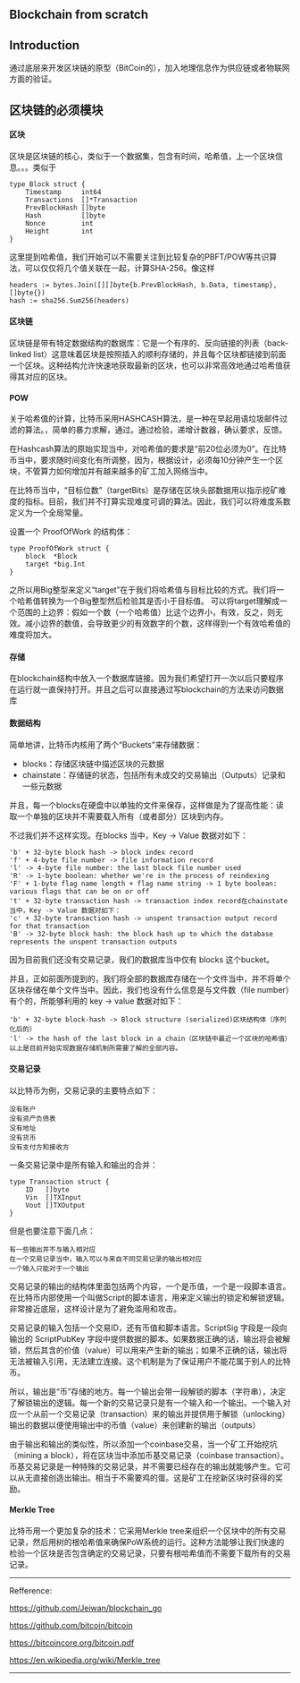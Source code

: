 Blockchain from scratch
---

## Introduction

通过底层来开发区块链的原型（BitCoin的），加入地理信息作为供应链或者物联网方面的验证。

## 区块链的必须模块

#### 区块

区块是区块链的核心，类似于一个数据集，包含有时间，哈希值，上一个区块信息。。。类似于

    type Block struct {
        Timestamp     int64
        Transactions  []*Transaction
        PrevBlockHash []byte
        Hash          []byte
        Nonce         int
        Height        int
    }

这里提到哈希值，我们开始可以不需要关注到比较复杂的PBFT/POW等共识算法，可以仅仅将几个值关联在一起，计算SHA-256。像这样

    headers := bytes.Join([][]byte{b.PrevBlockHash, b.Data, timestamp}, []byte{})
	hash := sha256.Sum256(headers)

#### 区块链
区块链是带有特定数据结构的数据库：它是一个有序的、反向链接的列表（back-linked list）这意味着区块是按照插入的顺利存储的，并且每个区块都链接到前面一个区块。这种结构允许快速地获取最新的区块，也可以非常高效地通过哈希值获得其对应的区块。

#### POW
关于哈希值的计算，比特币采用HASHCASH算法，是一种在早起用语垃圾邮件过滤的算法。，简单的暴力求解，通过。通过检验，递增计数器，确认要求，反馈。

在Hashcash算法的原始实现当中，对哈希值的要求是“前20位必须为0”。在比特币当中，要求随时间变化有所调整，因为，根据设计，必须每10分钟产生一个区块，不管算力如何增加并有越来越多的矿工加入网络当中。

在比特币当中，“目标位数”（targetBits）是存储在区块头部数据用以指示挖矿难度的指标。目前，我们并不打算实现难度可调的算法。因此，我们可以将难度系数定义为一个全局常量。

设置一个 ProofOfWork 的结构体：

    type ProofOfWork struct {
        block  *Block
        target *big.Int
    }

之所以用Big整型来定义“target”在于我们将哈希值与目标比较的方式。我们将一个哈希值转换为一个Big整型然后检验其是否小于目标值。
可以将target理解成一个范围的上边界：假如一个数（一个哈希值）比这个边界小，有效，反之，则无效。减小边界的数值，会导致更少的有效数字的个数，这样得到一个有效哈希值的难度将加大。

#### 存储

在blockchain结构中放入一个数据库链接。因为我们希望打开一次以后只要程序在运行就一直保持打开。并且之后可以直接通过写blockchain的方法来访问数据库


#### 数据结构

简单地讲，比特币内核用了两个“Buckets”来存储数据：

+ blocks：存储区块链中描述区块的元数据
+ chainstate：存储链的状态，包括所有未成交的交易输出（Outputs）记录和一些元数据

并且，每一个blocks在硬盘中以单独的文件来保存，这样做是为了提高性能：读取一个单独的区块并不需要载入所有（或者部分）区块到内存。

不过我们并不这样实现。在blocks 当中，Key -> Value 数据对如下：

    'b' + 32-byte block hash -> block index record
    'f' + 4-byte file number -> file information record
    'l' -> 4-byte file number: the last block file number used
    'R' -> 1-byte boolean: whether we're in the process of reindexing
    'F' + 1-byte flag name length + flag name string -> 1 byte boolean: various flags that can be on or off
    't' + 32-byte transaction hash -> transaction index record在chainstate 
    当中，Key -> Value 数据对如下：
    'c' + 32-byte transaction hash -> unspent transaction output record for that transaction
    'B' -> 32-byte block hash: the block hash up to which the database represents the unspent transaction outputs

因为目前我们还没有交易记录，我们的数据库当中仅有 blocks 这个bucket。

并且，正如前面所提到的，我们将全部的数据库存储在一个文件当中，并不将单个区块存储在单个文件当中。因此，我们也没有什么信息是与文件数（file number）有个的，所能够利用的 key -> value 数据对如下：

    'b' + 32-byte block-hash -> Block structure (serialized)区块结构体（序列化后的）
    'l' -> the hash of the last block in a chain（区块链中最近一个区块的哈希值）以上是目前开始实现数据存储机制所需要了解的全部内容。

#### 交易记录

以比特币为例，交易记录的主要特点如下：

    没有账户
    没有资产负债表
    没有地址
    没有货币
    没有支付方和接收方

一条交易记录中是所有输入和输出的合并：

    type Transaction struct {
        ID   []byte
        Vin  []TXInput
        Vout []TXOutput
    }

但是也要注意下面几点：

    有一些输出并不与输入相对应
    在一个交易记录当中，输入可以与来自不同交易记录的输出相对应
    一个输入只能对于一个输出

交易记录的输出的结构体里面包括两个内容，一个是币值，一个是一段脚本语言。在比特币内部使用一个叫做Script的脚本语言，用来定义输出的锁定和解锁逻辑。非常接近底层，这样设计是为了避免滥用和攻击。

交易记录的输入包括一个交易ID，还有币值和脚本语言。ScriptSig 字段是一段向输出的 ScriptPubKey 字段中提供数据的脚本。如果数据正确的话，输出将会被解锁，然后其含的价值（value）可以用来产生新的输出；如果不正确的话，输出将无法被输入引用，无法建立连接。这个机制是为了保证用户不能花属于别人的比特币。

所以，输出是“币”存储的地方。每一个输出会带一段解锁的脚本（字符串），决定了解锁输出的逻辑。每一个新的交易记录只是有一个输入和一个输出。一个输入对应一个从前一个交易记录（transaction）来的输出并提供用于解锁（unlocking）输出的数据以便使用输出中的币值（value）来创建新的输出（outputs）

由于输出和输出的类似性，所以添加一个coinbase交易，当一个矿工开始挖坑（mining a block），将在区块当中添加币基交易记录（coinbase transaction）。币基交易记录是一种特殊的交易记录，并不需要已经存在的输出就能够产生。它可以从无直接创造出输出。相当于不需要鸡的蛋。这是矿工在挖新区块时获得的奖励。


#### Merkle Tree
比特币用一个更加复杂的技术：它采用Merkle tree来组织一个区块中的所有交易记录，然后用树的根哈希值来确保PoW系统的运行。这种方法能够让我们快速的检验一个区块是否包含确定的交易记录，只要有根哈希值而不需要下载所有的交易记录。


 
- - -
Refference: 

https://github.com/Jeiwan/blockchain_go

https://github.com/bitcoin/bitcoin

https://bitcoincore.org/bitcoin.pdf

https://en.wikipedia.org/wiki/Merkle_tree
- - -